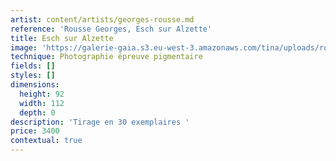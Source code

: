 ```yaml
---
artist: content/artists/georges-rousse.md
reference: 'Rousse Georges, Esch sur Alzette'
title: Esch sur Alzette
image: 'https://galerie-gaia.s3.eu-west-3.amazonaws.com/tina/uploads/rousse-georges/galerie-gaia-georges-rousse_esch-sur-alzette_2009-2019_galerie-catherine-putman.jpeg'
technique: Photographie épreuve pigmentaire
fields: []
styles: []
dimensions:
  height: 92
  width: 112
  depth: 0
description: 'Tirage en 30 exemplaires '
price: 3400
contextual: true
---
```


